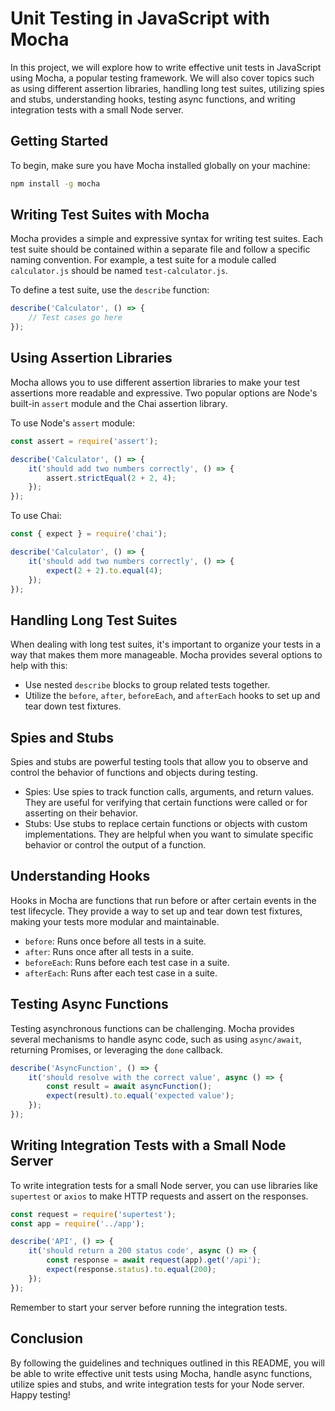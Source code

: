# Unit Testing in JavaScript with Mocha

In this project, we will explore how to write effective unit tests in JavaScript using Mocha, a popular testing framework. We will also cover topics such as using different assertion libraries, handling long test suites, utilizing spies and stubs, understanding hooks, testing async functions, and writing integration tests with a small Node server.

## Getting Started

To begin, make sure you have Mocha installed globally on your machine:

```bash
npm install -g mocha
```

## Writing Test Suites with Mocha

Mocha provides a simple and expressive syntax for writing test suites. Each test suite should be contained within a separate file and follow a specific naming convention. For example, a test suite for a module called `calculator.js` should be named `test-calculator.js`.

To define a test suite, use the `describe` function:

```javascript
describe('Calculator', () => {
    // Test cases go here
});
```

## Using Assertion Libraries

Mocha allows you to use different assertion libraries to make your test assertions more readable and expressive. Two popular options are Node's built-in `assert` module and the Chai assertion library.

To use Node's `assert` module:

```javascript
const assert = require('assert');

describe('Calculator', () => {
    it('should add two numbers correctly', () => {
        assert.strictEqual(2 + 2, 4);
    });
});
```

To use Chai:

```javascript
const { expect } = require('chai');

describe('Calculator', () => {
    it('should add two numbers correctly', () => {
        expect(2 + 2).to.equal(4);
    });
});
```

## Handling Long Test Suites

When dealing with long test suites, it's important to organize your tests in a way that makes them more manageable. Mocha provides several options to help with this:

- Use nested `describe` blocks to group related tests together.
- Utilize the `before`, `after`, `beforeEach`, and `afterEach` hooks to set up and tear down test fixtures.

## Spies and Stubs

Spies and stubs are powerful testing tools that allow you to observe and control the behavior of functions and objects during testing.

- Spies: Use spies to track function calls, arguments, and return values. They are useful for verifying that certain functions were called or for asserting on their behavior.
- Stubs: Use stubs to replace certain functions or objects with custom implementations. They are helpful when you want to simulate specific behavior or control the output of a function.

## Understanding Hooks

Hooks in Mocha are functions that run before or after certain events in the test lifecycle. They provide a way to set up and tear down test fixtures, making your tests more modular and maintainable.

- `before`: Runs once before all tests in a suite.
- `after`: Runs once after all tests in a suite.
- `beforeEach`: Runs before each test case in a suite.
- `afterEach`: Runs after each test case in a suite.

## Testing Async Functions

Testing asynchronous functions can be challenging. Mocha provides several mechanisms to handle async code, such as using `async/await`, returning Promises, or leveraging the `done` callback.

```javascript
describe('AsyncFunction', () => {
    it('should resolve with the correct value', async () => {
        const result = await asyncFunction();
        expect(result).to.equal('expected value');
    });
});
```

## Writing Integration Tests with a Small Node Server

To write integration tests for a small Node server, you can use libraries like `supertest` or `axios` to make HTTP requests and assert on the responses.

```javascript
const request = require('supertest');
const app = require('../app');

describe('API', () => {
    it('should return a 200 status code', async () => {
        const response = await request(app).get('/api');
        expect(response.status).to.equal(200);
    });
});
```

Remember to start your server before running the integration tests.

## Conclusion

By following the guidelines and techniques outlined in this README, you will be able to write effective unit tests using Mocha, handle async functions, utilize spies and stubs, and write integration tests for your Node server. Happy testing!
